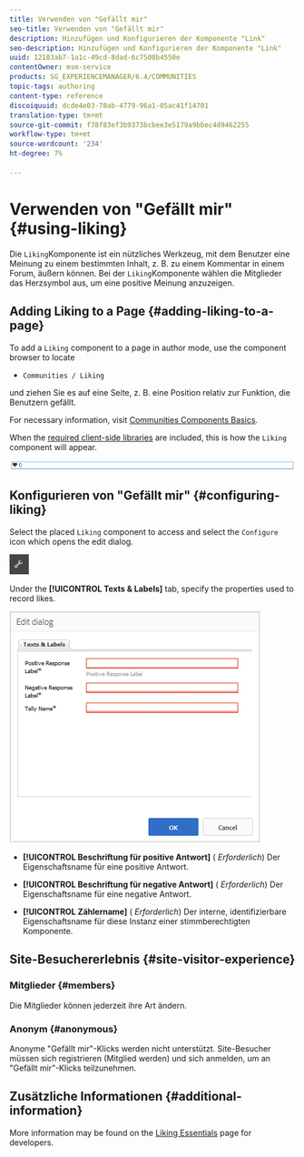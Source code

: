 ```yaml
---
title: Verwenden von "Gefällt mir"
seo-title: Verwenden von "Gefällt mir"
description: Hinzufügen und Konfigurieren der Komponente "Link"
seo-description: Hinzufügen und Konfigurieren der Komponente "Link"
uuid: 12103ab7-1a1c-49cd-8dad-6c7508b4550e
contentOwner: msm-service
products: SG_EXPERIENCEMANAGER/6.4/COMMUNITIES
topic-tags: authoring
content-type: reference
discoiquuid: dcde4e03-78ab-4779-96a1-05ac41f14701
translation-type: tm+mt
source-git-commit: f78f83ef3b9373bcbee3e5179a9bbec4d9462255
workflow-type: tm+mt
source-wordcount: '234'
ht-degree: 7%

---
```



# Verwenden von &quot;Gefällt mir&quot; {#using-liking}

Die `Liking`Komponente ist ein nützliches Werkzeug, mit dem Benutzer eine Meinung zu einem bestimmten Inhalt, z. B. zu einem Kommentar in einem Forum, äußern können. Bei der `Liking`Komponente wählen die Mitglieder das Herzsymbol aus, um eine positive Meinung anzuzeigen.

## Adding Liking to a Page {#adding-liking-to-a-page}

To add a `Liking` component to a page in author mode, use the component browser to locate

* `Communities / Liking`

und ziehen Sie es auf eine Seite, z. B. eine Position relativ zur Funktion, die Benutzern gefällt.

For necessary information, visit [Communities Components Basics](basics.md).

When the [required client-side libraries](essentials-liking.md#essentials-for-client-side) are included, this is how the `Liking` component will appear.

![chlimage_1-93](assets/chlimage_1-93.png)

## Konfigurieren von &quot;Gefällt mir&quot; {#configuring-liking}

Select the placed `Liking` component to access and select the `Configure` icon which opens the edit dialog.

![chlimage_1-94](assets/chlimage_1-94.png)

Under the **[!UICONTROL Texts &amp; Labels]** tab, specify the properties used to record likes.

![chlimage_1-95](assets/chlimage_1-95.png)

* **[!UICONTROL Beschriftung für positive Antwort]**
(
*Erforderlich*) Der Eigenschaftsname für eine positive Antwort.

* **[!UICONTROL Beschriftung für negative Antwort]**
(
*Erforderlich*) Der Eigenschaftsname für eine negative Antwort.

* **[!UICONTROL Zählername]**
(
*Erforderlich*) Der interne, identifizierbare Eigenschaftsname für diese Instanz einer stimmberechtigten Komponente.

## Site-Besuchererlebnis {#site-visitor-experience}

### Mitglieder {#members}

Die Mitglieder können jederzeit ihre Art ändern.

### Anonym {#anonymous}

Anonyme &quot;Gefällt mir&quot;-Klicks werden nicht unterstützt. Site-Besucher müssen sich registrieren (Mitglied werden) und sich anmelden, um an &quot;Gefällt mir&quot;-Klicks teilzunehmen.

## Zusätzliche Informationen {#additional-information}

More information may be found on the [Liking Essentials](essentials-liking.md) page for developers.

